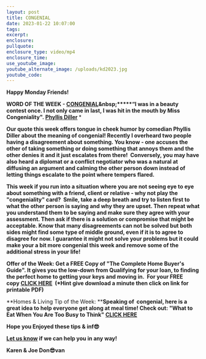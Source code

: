 ```yaml
---
layout: post
title: CONGENIAL
date: 2023-01-22 10:07:00
tags:
excerpt:
enclosure:
pullquote:
enclosure_type: video/mp4
enclosure_time:
use_youtube_image:
youtube_alternate_image: /uploads/kd2023.jpg
youtube_code:
---
```

**Happy Monday Friends!**

**WORD OF THE WEEK -&nbsp;[CONGENIAL](https://www.dictionary.com/browse/congenial#:~:text=Congenial%20means%20friendly%2C%20pleasant%2C%20or,as%20in%20a%20congenial%20workplace.)&nbsp;*****“I was in a beauty contest once. I not only came in last, I was hit in the mouth by Miss Congeniality".&nbsp;[Phyllis Diller](https://www.google.com/search?client=firefox-b-1-d&amp;q=phyllis+diller+movies+and+tv+shows)&nbsp;***

**Our quote this week offers tongue in cheek humor by comedian Phyllis Diller about the meaning of congenial! Recently I overheard two people having a disagreement about something. You know - one accuses the other of taking something or doing something that annoys them and the other denies it and it just escalates from there!&nbsp; Conversely, you may have also heard a diplomat or a conflict negotiator who was a natural at diffusing an argument and calming the other person down instead of letting things escalate to the point where tempers flared.**

**This week if you run into a situation where you are not seeing eye to eye about something with a friend, client or relative - why not play the "congeniality" card?&nbsp; Smile, take a deep breath and try to listen first to what the other person is saying and why they are upset. Then repeat what you understand them to be saying and make sure they agree with your assessment. Then ask if there is a solution or compromise that might be acceptable. Know that many disagreements can not be solved but both sides might find some type of middle ground, even if it is to agree to disagree for now. I guarantee it might not solve your problems but it could make your a bit more congenial this week and remove some of the additional stress in your life!&nbsp;**

**Offer of the Week: Get a FREE Copy of "The Complete Home Buyer's Guide". It gives you the low-down from Qualifying for your loan, to finding the perfect home to getting your keys and moving in.&nbsp; For your FREE copy&nbsp;[CLICK HERE](https://www.topproducer.com/e3t/Ctc/GF+113/d2jqQG04/VVLmVy4Qp_jgW3nwPmN1WWZfBVwDG2D4W5rfTN9cd5Jc3q3pBV1-WJV7CgTk8N2BjsjdL3Yp7W5p_57h2ZWgQ1W6PjlX-7jZ3b7W8LfT8w23X7xwN7ZLkHqZs1_KN7LNtHhMYV6VW1sz5Hw2dKfS8W820kcT7f3XwZW8V3K9X4yfWFpW5F23nx8kD2n4N5HtKqPy19QSW2mfj3963JtDlW6LXMhy4GrlWGW8GJK1M7nvdCCVKNktz4_6dTPW7JMVZc4C6c84W3WXK4r6RhWnWW6vGHGV1NS5QvW4jpzdh3YLJgTN36nCCD8x90WN2jNqc0jsSMRW44KCG91YbBwdW3zJbBp3D2BP2W6WDfbV6KhGCgW7k08Yr2RTSXzW34NYLD4mpd9LVByK274CBRz6W1rhPkL13YcK3W6GF1w04F-rNWW8DWd2t61_5Zp385c1)&nbsp; (\*Hint give download a minute then click on link for printable PDF)**

**Homes & Living Tip of the Week:&nbsp;****Speaking of&nbsp; congenial, here is a great idea to help everyone get along at meal time! Check out: "What to Eat When You Are Too Busy to Think"&nbsp;[CLICK HERE](https://www.kitchenstewardship.com/quick-easy-dinner-recipes-busy-family/)&nbsp; &nbsp;**

**Hope you Enjoyed these tips & inf😎**

**[Let us know](https://longislandrealestatevideoblog.com/contact)&nbsp;if we can help you in any way!&nbsp;**

**Karen & Joe Don😎van&nbsp;**&nbsp;